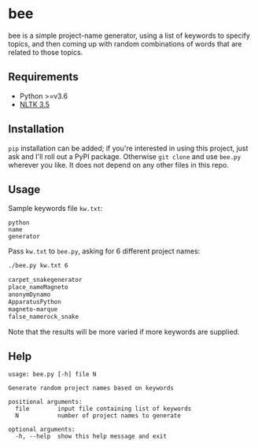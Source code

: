 # bee

bee is a simple project-name generator, using a list of keywords to specify topics, and then coming up with random combinations of words that are related to those topics.

## Requirements

* Python >=v3.6
* [NLTK 3.5](https://www.nltk.org/)

## Installation

`pip` installation can be added; if you're interested in using this project, just ask and I'll roll out a PyPI package. Otherwise `git clone` and use `bee.py` wherever you like. It does not depend on any other files in this repo.

## Usage

Sample keywords file `kw.txt`:

```
python
name
generator
```

Pass `kw.txt` to `bee.py`, asking for 6 different project names:

```bash
./bee.py kw.txt 6

carpet_snakegenerator
place_nameMagneto
anonymDynamo
ApparatusPython
magneto-marque
false_namerock_snake
```

Note that the results will be more varied if more keywords are supplied.

## Help

```
usage: bee.py [-h] file N

Generate random project names based on keywords

positional arguments:
  file        input file containing list of keywords
  N           number of project names to generate

optional arguments:
  -h, --help  show this help message and exit
```
